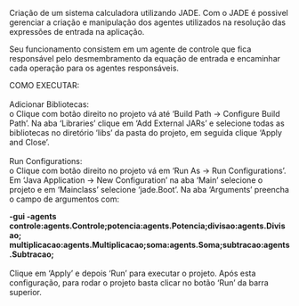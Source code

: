 Criação de um sistema calculadora utilizando JADE. Com o JADE é 
possivel gerenciar a criação e manipulação dos agentes utilizados 
na resolução das expressões de entrada na aplicação.

Seu funcionamento consistem em um agente de controle que fica responsável pelo desmembramento da equação de
entrada e encaminhar cada operação para os agentes responsáveis.

COMO EXECUTAR:<br><br>
Adicionar Bibliotecas:<br>
o Clique com botão direito no projeto vá até ‘Build Path → Configure
Build Path’. Na aba ‘Libraries’ clique em ‘Add External JARs’ e
selecione todas as bibliotecas no diretório ‘libs’ da pasta do projeto,
em seguida clique ‘Apply and Close’.<br><br>
Run Configurations:<br>
o Clique com botão direito no projeto vá em ‘Run As → Run
Configurations’. Em ‘Java Application → New Configuration’ na aba
‘Main’ selecione o projeto e em ‘Mainclass’ selecione ‘jade.Boot’. 
Na aba ‘Arguments’ preencha o campo de argumentos com:<br>

<b>-gui -agents controle:agents.Controle;potencia:agents.Potencia;divisao:agents.Divisao;
multiplicacao:agents.Multiplicacao;soma:agents.Soma;subtracao:agents.Subtracao;</b>
<br><br>
Clique em ‘Apply’ e depois ‘Run’ para executar o projeto. Após esta configuração,
para rodar o projeto basta clicar no botão ‘Run’ da barra superior.
